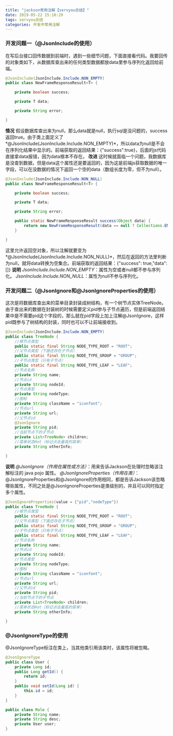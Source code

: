 ```yaml
---
title: "jackson常用注解【servyou总结】"
date: 2019-05-22 15:18:29
tags: servyou总结
categories: 开发中常用注解
---
```

### 开发问题一（@JsonInclude的使用）
在写后台接口回传数据到前端时，遇到一些细节问题，下面直接看代码。我要回传的对象类如下，从数据库查出来的任何类型数据都放data里参与序列化返回给前端。
<!--more-->

```java
@JsonInclude(JsonInclude.Include.NON_EMPTY)
public class NewFrameResponseResult<T> {

    private boolean success;

    private T data;

    private String error;

}
```
**情况** 
假设数据库查出来为null，那么data就是null，执行sql是没问题的，success返回true。由于类上面定义了*@JsonInclude(JsonInclude.Include.NON_EMPTY)*，所以data为null是不会在序列化结果中显示的。前端获取的返回结果：{"success":true}，后面的js代码直接拿data报错，因为data根本不存在。
**改进**
这时候就面临一个问题，我数据库是没查到数据，但是data这个属性还是要返回的，因为这是前端js获取数据的唯一字段，可以在没数据的情况下返回一个空的data（数组长度为零，但不为null）。

```java
@JsonInclude(JsonInclude.Include.NON_NULL)
public class NewFrameResponseResult<T> {

    private boolean success;

    private T data;

    private String error;

    public static NewFrameResponseResult success(Object data) {
        return new NewFrameResponseResult(data == null ? Collections.EMPTY_LIST : data);
    }

}
```
这里允许返回空对象，所以注解就要变为*@JsonInclude(JsonInclude.Include.NON_NULL)*，然后在返回的方法里判断为null，就将data转换为空集合。前端获取的返回结果：{"success": true,"data": []}
**说明**
*JsonInclude.Include.NON_EMPTY*：属性为空或者null都不参与序列化。
*JsonInclude.Include.NON_NULL*：属性为null不参与序列化。

### 开发问题二（@JsonIgnore和@JsonIgnoreProperties的使用）
这次是将数据库查出来的菜单目录封装成树结构，有一个树节点实体TreeNode。由于查出来的数据在封装树的时候需要定义pid参与子节点遍历，但是前端返回结果中是不需要pid这个字段的，那么就在pid字段上加上注解@JsonIgnore，这样pid既参与了树结构的封装，同时也可以不让前端接收到。

```java
@JsonInclude(JsonInclude.Include.NON_EMPTY)
public class TreeNode {
    //根节点类型
    public static final String NODE_TYPE_ROOT = "ROOT";
    //父节点类型（下面还存在子节点）
    public static final String NODE_TYPE_GROUP = "GROUP";
    //子节点类型（只有子节点）
    public static final String NODE_TYPE_LEAF = "LEAF";
    //节点名称
    private String name;
    //节点id
    private String nodeId;
    //节点类型
    private String nodeType;
    //图标
    private String className = "iconfont";
    //节点url
    private String url;
    //父节点id
    @JsonIgnore
    private String pid;
    //当前节点下的子节点
    private List<TreeNode> children;
    //菜单状态Hot（标记点击量高的菜单）
    private String otherInfo;

}
```
**说明**
*@JsonIgnore（作用在属性或方法）*：用来告诉Jackson在处理时忽略该注解标注的 java pojo 属性。
*@JsonIgnoreProperties（作用在类）*：@JsonIgnoreProperties和@JsonIgnore的作用相同，都是告诉Jackson该忽略哪些属性，不同之处是@JsonIgnoreProperties是类级别的，并且可以同时指定多个属性。

```java
@JsonIgnoreProperties(value = {"pid","nodeType"})
public class TreeNode {
    //根节点类型
    public static final String NODE_TYPE_ROOT = "ROOT";
    //父节点类型（下面还存在子节点）
    public static final String NODE_TYPE_GROUP = "GROUP";
    //子节点类型（只有子节点）
    public static final String NODE_TYPE_LEAF = "LEAF";
    //节点名称
    private String name;
    //节点id
    private String nodeId;
    //节点类型
    private String nodeType;
    //图标
    private String className = "iconfont";
    //节点url
    private String url;
    //父节点id
    private String pid;
    //当前节点下的子节点
    private List<TreeNode> children;
    //菜单状态Hot（标记点击量高的菜单）
    private String otherInfo;

}
```
### @JsonIgnoreType的使用
@JsonIgnoreType标注在类上，当其他类引用该类时，该属性将被忽略。

```java
@JsonIgnoreType
public class User {
    private Long id;
    public Long getId() {
        return id;
    }
    public void setId(Long id) {
        this.id = id;
    }
}

public class Role {
    private String name;
    private String desc;
    private User user;
}
```